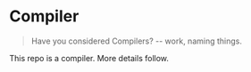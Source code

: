 # Compiler

>Have you considered Compilers? -- work, naming things.

This repo is a compiler. More details follow.